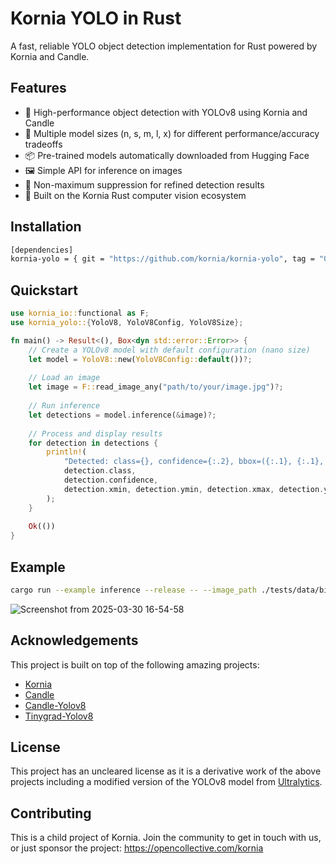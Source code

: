 # Kornia YOLO in Rust

A fast, reliable YOLO object detection implementation for Rust powered by Kornia and Candle.

## Features

- 🚀 High-performance object detection with YOLOv8 using Kornia and Candle
- 🔧 Multiple model sizes (n, s, m, l, x) for different performance/accuracy tradeoffs
- 📦 Pre-trained models automatically downloaded from Hugging Face
- 🖼️ Simple API for inference on images
- 🧮 Non-maximum suppression for refined detection results
- 🔄 Built on the Kornia Rust computer vision ecosystem

## Installation

```bash
[dependencies]
kornia-yolo = { git = "https://github.com/kornia/kornia-yolo", tag = "0.1.0" }
```

## Quickstart

```rust
use kornia_io::functional as F;
use kornia_yolo::{YoloV8, YoloV8Config, YoloV8Size};

fn main() -> Result<(), Box<dyn std::error::Error>> {
    // Create a YOLOv8 model with default configuration (nano size)
    let model = YoloV8::new(YoloV8Config::default())?;
    
    // Load an image
    let image = F::read_image_any("path/to/your/image.jpg")?;
    
    // Run inference
    let detections = model.inference(&image)?;
    
    // Process and display results
    for detection in detections {
        println!(
            "Detected: class={}, confidence={:.2}, bbox=({:.1}, {:.1}, {:.1}, {:.1})",
            detection.class,
            detection.confidence,
            detection.xmin, detection.ymin, detection.xmax, detection.ymax
        );
    }
    
    Ok(())
}
```

## Example

```bash
cargo run --example inference --release -- --image_path ./tests/data/bike.jpg
```

![Screenshot from 2025-03-30 16-54-58](https://github.com/user-attachments/assets/9245c998-1261-4620-9d50-4e1985c39b5e)

## Acknowledgements

This project is built on top of the following amazing projects:

- [Kornia](https://github.com/kornia/kornia-rs)
- [Candle](https://github.com/huggingface/candle)
- [Candle-Yolov8](https://github.com/huggingface/candle/tree/main/candle-examples/examples/yolo-v8)
- [Tinygrad-Yolov8](https://github.com/tinygrad/tinygrad/blob/master/examples/yolov8.py)

## License

This project has an uncleared license as it is a derivative work of the above projects including a modified version of the YOLOv8 model from [Ultralytics](https://github.com/ultralytics/ultralytics).

## Contributing

This is a child project of Kornia. Join the community to get in touch with us, or just sponsor the project: https://opencollective.com/kornia
